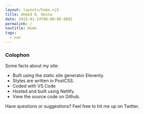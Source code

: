 ```yaml
---
layout: layouts/home.njk
title: Ahmed N. Hosna
date: 2019-01-24T00:00:00.000Z
permalink: /
navtitle: Home
tags:
  - nav
---
```

### Colophon

Some facts about my site:

- Built using the static site generator Eleventy.
- Styles are written in PostCSS.
- Coded with VS Code
- Hosted and built using Netlify.
- View the source code on Github.

Have questions or suggestions? Feel free to hit me up on Twitter.

